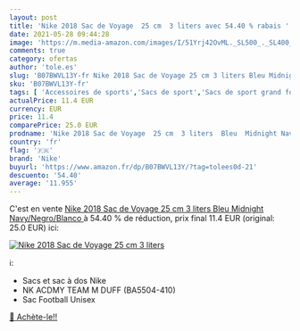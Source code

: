 ```yaml
---
layout: post
title: 'Nike 2018 Sac de Voyage  25 cm  3 liters avec 54.40 % rabais '
date: 2021-05-28 09:44:28
image: 'https://m.media-amazon.com/images/I/51Yrj42OvML._SL500_._SL400_.jpg'
comments: true
category: ofertas
author: 'tole.es'
slug: 'B07BWVL13Y-fr Nike 2018 Sac de Voyage 25 cm 3 liters Bleu Midnight...'
sku: 'B07BWVL13Y-fr'
tags: [ 'Accessoires de sports','Sacs de sport','Sacs de sport grand format','Sports et Loisirs','nike', ]
actualPrice: 11.4 EUR
currency: EUR
price: 11.4
comparePrice: 25.0 EUR
prodname: 'Nike 2018 Sac de Voyage  25 cm  3 liters  Bleu  Midnight Navy/Negro/Blanco '
country: 'fr'
flag: '🇫🇷'
brand: 'Nike'
buyurl: 'https://www.amazon.fr/dp/B07BWVL13Y/?tag=tolees0d-21'
descuento: '54.40'
average: '11.955'
---
```


C'est en vente [Nike 2018 Sac de Voyage  25 cm  3 liters  Bleu  Midnight Navy/Negro/Blanco ](https://www.amazon.fr/dp/B07BWVL13Y/?tag=tolees0d-21)  à  54.40 % de réduction, prix final  11.4 EUR (original: 25.0 EUR) ici:

[![Nike 2018 Sac de Voyage  25 cm  3 liters](https://m.media-amazon.com/images/I/51Yrj42OvML._SL500_._SL400_.jpg)](https://www.amazon.fr/dp/B07BWVL13Y/?tag=tolees0d-21)

ℹ️:

- Sacs et sac à dos Nike
- NK ACDMY TEAM M DUFF (BA5504-410)
- Sac Football Unisex

[🛒 Achète-le!!](https://www.amazon.fr/dp/B07BWVL13Y/?tag=tolees0d-21)
